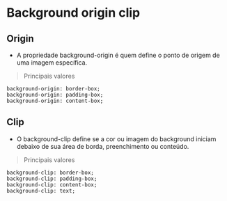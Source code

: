 
# Background origin clip 

## Origin

* A propriedade background-origin é quem define o ponto de origem de uma imagem específica.

> Principais valores 

```
background-origin: border-box;
background-origin: padding-box;
background-origin: content-box;
```

## Clip

* O background-clip define se a cor ou imagem do background iniciam debaixo de sua área de borda, preenchimento ou conteúdo.

> Principais valores 

```
background-clip: border-box;
background-clip: padding-box;
background-clip: content-box;
background-clip: text;
```


